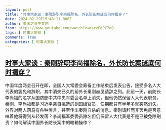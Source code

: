 ```yaml
---
layout: post
title: "时事大家谈：秦刚辞职李尚福除名，外长防长案谜底何时揭穿？"
date: 2024-02-29T15:48:11.000Z
author: 美国之音中文网
from: https://www.youtube.com/watch?v=osrzFdPC7eQ
tags: [ 时事大家谈 ]
comments: True
categories: [ 时事大家谈 ]
---
```

<!--1709221691000-->
[时事大家谈：秦刚辞职李尚福除名，外长防长案谜底何时揭穿？](https://www.youtube.com/watch?v=osrzFdPC7eQ)
------

<div>
中国年度两会召开在即，全国人大常委会筹备工作结束后发表公告，接受多名人大代表的罢免和辞职，其中消失已久的前外长秦刚赫见请辞之列。此前一天，前防长李尚福的名字从国防部中共中央军委会名单上消失，但他仍然保留人大代表职务。秦刚、李尚福都是习近平亲自挑选的副国级官员，任期都只有半年多就突然消失。外界对两人落马有各种传言，甚至传出秦刚自杀的消息。秦刚请辞而非罢免是否意味着他将得到从轻发落？李尚福军委委员除名但仍保留人大代表是不是已被免除刑责？如何解读中国外长防长案中的暗箱操作？
</div>
